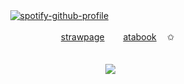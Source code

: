 ㅤㅤㅤ  [![spotify-github-profile](https://spotify-github-profile.kittinanx.com/api/view?uid=wjdes5kajmt1gqhbzctuzbgid&cover_image=true&theme=novatorem&show_offline=false&background_color=121212&interchange=false&bar_color=53b14f&bar_color_cover=false)](https://spotify-github-profile.kittinanx.com/api/view?uid=wjdes5kajmt1gqhbzctuzbgid&redirect=true)
 ㅤㅤ
  ㅤㅤ

ㅤㅤㅤ ㅤㅤ  ㅤㅤㅤㅤ[strawpage](https://searlert.straw.page/)ㅤ     ㅤ[atabook](https://beomran.atabook.org/)ㅤ   ✩⠀⠀
 ㅤㅤ
 ㅤㅤㅤ ㅤㅤ  ㅤㅤㅤ ㅤ
 ㅤㅤㅤ ㅤㅤ  ㅤㅤㅤ ㅤ

ㅤㅤㅤ ㅤㅤ  ㅤㅤㅤ ㅤ  ㅤㅤ ㅤ ㅤ ![](https://64.media.tumblr.com/8d525aed7f58a499e91ca9b070dcdcb6/35406bf3e6615328-1f/s75x75_c1/f0a5c79f9bb3d7e95e4f9000c8c8ccaffd41dce2.webp)
  ㅤㅤ


 ㅤㅤ
